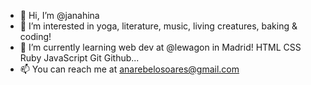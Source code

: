 - 👋 Hi, I’m @janahina
- 👀 I’m interested in yoga, literature, music, living creatures, baking & coding!
- 🌱 I’m currently learning web dev at @lewagon in Madrid! HTML CSS Ruby JavaScript Git Github...
- 📫 You can reach me at anarebelosoares@gmail.com

<!---
janahina/janahina is a ✨ special ✨ repository because its `README.md` (this file) appears on your GitHub profile.
You can click the Preview link to take a look at your changes.
--->
